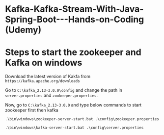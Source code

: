 # Kafka-Kafka-Stream-With-Java-Spring-Boot---Hands-on-Coding (Udemy)

# Steps to start the zookeeper and Kafka on windows

Download the latest version of Kakfa from `https://kafka.apache.org/downloads`

Go to `C:\kafka_2.13-3.0.0\config` and change the path in `server.properties` and `zookeeper.properties`.

Now, go to `C:\kafka_2.13-3.0.0` and type below commands to start zookeeper first then kafka

```
.\bin\windows\zookeeper-server-start.bat .\config\zookeeper.properties

.\bin\windows\kafka-server-start.bat .\config\server.properties
```

